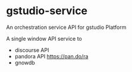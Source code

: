 # gstudio-service
An orchestration service API for gstudio Platform 

A single window API service to 

- discourse API
- pandora API https://pan.do/ra 
- gnowdb

